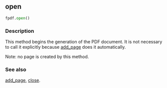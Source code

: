## open ##

```python
fpdf.open()
```

### Description ###

This method begins the generation of the PDF document. It is not necessary to call it explicitly because [add_page](AddPage.md) does it automatically.

Note: no page is created by this method.


### See also ###

[add_page](AddPage.md), [close](Close.md).
